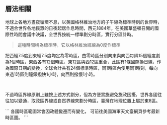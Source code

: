 ## 曆法相關

地球上各地方晝夜循環不息，以英國格林維治地方的子午線為標準時刻的世界時，不適合世界各地民眾的日夜起居作息時間，西元1884年，在美國華盛頓召開的國際性時間會議中決議，全世界按統一標準劃分時區，實行分區計時。

> 這種時間稱為標準時，它以格林維治經線為0度作標準

把西經7.5度到東經7.5度均定為零時區，由零時區分別向東與向西每隔15個經度劃為1個時區，東西各有12個時區，東12區與西12區重合，此區有1條國際換日線，作為國際日期的變換，全球合計共有24個標準時區，同1時區內使用同1時刻，每向東過1時區則鐘錶撥快1小時，向西則撥慢1小時。

<br />

不過時區界線原則上雖按上述方式劃分，但為方便實施避免施政困擾，世界各國往往加以變通，取政區界線或自然界線來劃分時區，臺灣在地理位置上屬於東8區。

\`\`\`
各國時區範圍常會因政體變遷而有變化，
可前往美國海軍天文臺網頁參考最新時區圖。
\`\`\`
